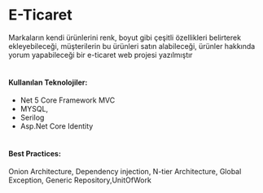 # E-Ticaret

Markaların kendi ürünlerini renk, boyut gibi çeşitli özellikleri belirterek ekleyebileceği, müşterilerin bu ürünleri satın
alabileceği, ürünler hakkında yorum yapabileceği bir e-ticaret web projesi yazılmıştır</br></br>
#### Kullanılan Teknolojiler:</br>
* Net 5 Core Framework MVC</br>
* MYSQL,</br>
* Serilog</br>
* Asp.Net Core Identity</br></br>
#### Best Practices:</br>
Onion Architecture, Dependency injection, N-tier Architecture, Global Exception, Generic Repository,UnitOfWork
